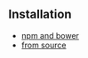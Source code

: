 ## Installation

- [npm and bower](/doc/installation/npm_and_bower.md)
- [from source](/doc/installation/source.md)
